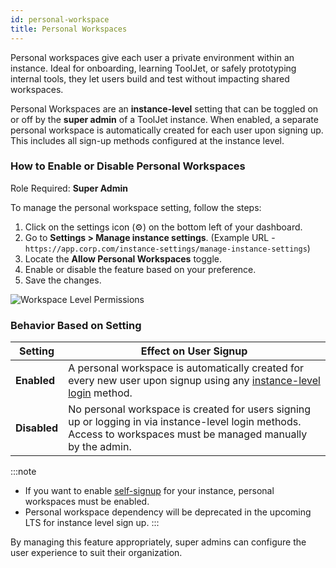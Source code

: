 ```yaml
---
id: personal-workspace
title: Personal Workspaces
---
```



Personal workspaces give each user a private environment within an instance. Ideal for onboarding, learning ToolJet, or safely prototyping internal tools, they let users build and test without impacting shared workspaces.

Personal Workspaces are an **instance-level** setting that can be toggled on or off by the **super admin** of a ToolJet instance. When enabled, a separate personal workspace is automatically created for each user upon signing up. This includes all sign-up methods configured at the instance level.

### How to Enable or Disable Personal Workspaces

Role Required: **Super Admin**

To manage the personal workspace setting, follow the steps:

1. Click on the settings icon (⚙️) on the bottom left of your dashboard.
2. Go to **Settings > Manage instance settings**.
(Example URL - `https://app.corp.com/instance-settings/manage-instance-settings`)
4. Locate the **Allow Personal Workspaces** toggle.
5. Enable or disable the feature based on your preference.
6. Save the changes.

<img className="screenshot-full img-full" src="/img/user-management/onboard-user/self-signup/personal-ws.png" alt="Workspace Level Permissions" />

### Behavior Based on Setting

| Setting      | Effect on User Signup |
|--------------|------------------------|
| **Enabled**  | A personal workspace is automatically created for every new user upon signup using any [instance-level login](/docs/user-management/authentication/self-hosted/instance-login) method. |
| **Disabled** | No personal workspace is created for users signing up or logging in via instance-level login methods. Access to workspaces must be managed manually by the admin. |


:::note
- If you want to enable [self-signup](/docs/user-management/onboard-users/self-signup-user) for your instance, personal workspaces must be enabled.
- Personal workspace dependency will be deprecated in the upcoming LTS for instance level sign up.
:::


By managing this feature appropriately, super admins can configure the user experience to suit their organization.